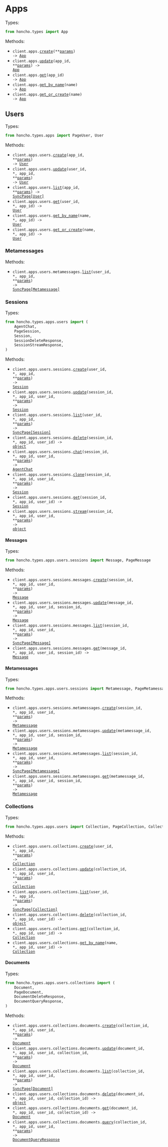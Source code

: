 # Apps

Types:

```python
from honcho.types import App
```

Methods:

- <code title="post /v1/apps">client.apps.<a href="./src/honcho/resources/apps/apps.py">create</a>(\*\*<a href="src/honcho/types/app_create_params.py">params</a>) -> <a href="./src/honcho/types/app.py">App</a></code>
- <code title="put /v1/apps/{app_id}">client.apps.<a href="./src/honcho/resources/apps/apps.py">update</a>(app_id, \*\*<a href="src/honcho/types/app_update_params.py">params</a>) -> <a href="./src/honcho/types/app.py">App</a></code>
- <code title="get /v1/apps/{app_id}">client.apps.<a href="./src/honcho/resources/apps/apps.py">get</a>(app_id) -> <a href="./src/honcho/types/app.py">App</a></code>
- <code title="get /v1/apps/name/{name}">client.apps.<a href="./src/honcho/resources/apps/apps.py">get_by_name</a>(name) -> <a href="./src/honcho/types/app.py">App</a></code>
- <code title="get /v1/apps/get_or_create/{name}">client.apps.<a href="./src/honcho/resources/apps/apps.py">get_or_create</a>(name) -> <a href="./src/honcho/types/app.py">App</a></code>

## Users

Types:

```python
from honcho.types.apps import PageUser, User
```

Methods:

- <code title="post /v1/apps/{app_id}/users">client.apps.users.<a href="./src/honcho/resources/apps/users/users.py">create</a>(app_id, \*\*<a href="src/honcho/types/apps/user_create_params.py">params</a>) -> <a href="./src/honcho/types/apps/user.py">User</a></code>
- <code title="put /v1/apps/{app_id}/users/{user_id}">client.apps.users.<a href="./src/honcho/resources/apps/users/users.py">update</a>(user_id, \*, app_id, \*\*<a href="src/honcho/types/apps/user_update_params.py">params</a>) -> <a href="./src/honcho/types/apps/user.py">User</a></code>
- <code title="post /v1/apps/{app_id}/users/list">client.apps.users.<a href="./src/honcho/resources/apps/users/users.py">list</a>(app_id, \*\*<a href="src/honcho/types/apps/user_list_params.py">params</a>) -> <a href="./src/honcho/types/apps/user.py">SyncPage[User]</a></code>
- <code title="get /v1/apps/{app_id}/users/{user_id}">client.apps.users.<a href="./src/honcho/resources/apps/users/users.py">get</a>(user_id, \*, app_id) -> <a href="./src/honcho/types/apps/user.py">User</a></code>
- <code title="get /v1/apps/{app_id}/users/name/{name}">client.apps.users.<a href="./src/honcho/resources/apps/users/users.py">get_by_name</a>(name, \*, app_id) -> <a href="./src/honcho/types/apps/user.py">User</a></code>
- <code title="get /v1/apps/{app_id}/users/get_or_create/{name}">client.apps.users.<a href="./src/honcho/resources/apps/users/users.py">get_or_create</a>(name, \*, app_id) -> <a href="./src/honcho/types/apps/user.py">User</a></code>

### Metamessages

Methods:

- <code title="post /v1/apps/{app_id}/users/{user_id}/metamessages/list">client.apps.users.metamessages.<a href="./src/honcho/resources/apps/users/metamessages.py">list</a>(user_id, \*, app_id, \*\*<a href="src/honcho/types/apps/users/metamessage_list_params.py">params</a>) -> <a href="./src/honcho/types/apps/users/sessions/metamessage.py">SyncPage[Metamessage]</a></code>

### Sessions

Types:

```python
from honcho.types.apps.users import (
    AgentChat,
    PageSession,
    Session,
    SessionDeleteResponse,
    SessionStreamResponse,
)
```

Methods:

- <code title="post /v1/apps/{app_id}/users/{user_id}/sessions">client.apps.users.sessions.<a href="./src/honcho/resources/apps/users/sessions/sessions.py">create</a>(user_id, \*, app_id, \*\*<a href="src/honcho/types/apps/users/session_create_params.py">params</a>) -> <a href="./src/honcho/types/apps/users/session.py">Session</a></code>
- <code title="put /v1/apps/{app_id}/users/{user_id}/sessions/{session_id}">client.apps.users.sessions.<a href="./src/honcho/resources/apps/users/sessions/sessions.py">update</a>(session_id, \*, app_id, user_id, \*\*<a href="src/honcho/types/apps/users/session_update_params.py">params</a>) -> <a href="./src/honcho/types/apps/users/session.py">Session</a></code>
- <code title="post /v1/apps/{app_id}/users/{user_id}/sessions/list">client.apps.users.sessions.<a href="./src/honcho/resources/apps/users/sessions/sessions.py">list</a>(user_id, \*, app_id, \*\*<a href="src/honcho/types/apps/users/session_list_params.py">params</a>) -> <a href="./src/honcho/types/apps/users/session.py">SyncPage[Session]</a></code>
- <code title="delete /v1/apps/{app_id}/users/{user_id}/sessions/{session_id}">client.apps.users.sessions.<a href="./src/honcho/resources/apps/users/sessions/sessions.py">delete</a>(session_id, \*, app_id, user_id) -> <a href="./src/honcho/types/apps/users/session_delete_response.py">object</a></code>
- <code title="post /v1/apps/{app_id}/users/{user_id}/sessions/{session_id}/chat">client.apps.users.sessions.<a href="./src/honcho/resources/apps/users/sessions/sessions.py">chat</a>(session_id, \*, app_id, user_id, \*\*<a href="src/honcho/types/apps/users/session_chat_params.py">params</a>) -> <a href="./src/honcho/types/apps/users/agent_chat.py">AgentChat</a></code>
- <code title="get /v1/apps/{app_id}/users/{user_id}/sessions/{session_id}/clone">client.apps.users.sessions.<a href="./src/honcho/resources/apps/users/sessions/sessions.py">clone</a>(session_id, \*, app_id, user_id, \*\*<a href="src/honcho/types/apps/users/session_clone_params.py">params</a>) -> <a href="./src/honcho/types/apps/users/session.py">Session</a></code>
- <code title="get /v1/apps/{app_id}/users/{user_id}/sessions/{session_id}">client.apps.users.sessions.<a href="./src/honcho/resources/apps/users/sessions/sessions.py">get</a>(session_id, \*, app_id, user_id) -> <a href="./src/honcho/types/apps/users/session.py">Session</a></code>
- <code title="post /v1/apps/{app_id}/users/{user_id}/sessions/{session_id}/chat/stream">client.apps.users.sessions.<a href="./src/honcho/resources/apps/users/sessions/sessions.py">stream</a>(session_id, \*, app_id, user_id, \*\*<a href="src/honcho/types/apps/users/session_stream_params.py">params</a>) -> <a href="./src/honcho/types/apps/users/session_stream_response.py">object</a></code>

#### Messages

Types:

```python
from honcho.types.apps.users.sessions import Message, PageMessage
```

Methods:

- <code title="post /v1/apps/{app_id}/users/{user_id}/sessions/{session_id}/messages">client.apps.users.sessions.messages.<a href="./src/honcho/resources/apps/users/sessions/messages.py">create</a>(session_id, \*, app_id, user_id, \*\*<a href="src/honcho/types/apps/users/sessions/message_create_params.py">params</a>) -> <a href="./src/honcho/types/apps/users/sessions/message.py">Message</a></code>
- <code title="put /v1/apps/{app_id}/users/{user_id}/sessions/{session_id}/messages/{message_id}">client.apps.users.sessions.messages.<a href="./src/honcho/resources/apps/users/sessions/messages.py">update</a>(message_id, \*, app_id, user_id, session_id, \*\*<a href="src/honcho/types/apps/users/sessions/message_update_params.py">params</a>) -> <a href="./src/honcho/types/apps/users/sessions/message.py">Message</a></code>
- <code title="post /v1/apps/{app_id}/users/{user_id}/sessions/{session_id}/messages/list">client.apps.users.sessions.messages.<a href="./src/honcho/resources/apps/users/sessions/messages.py">list</a>(session_id, \*, app_id, user_id, \*\*<a href="src/honcho/types/apps/users/sessions/message_list_params.py">params</a>) -> <a href="./src/honcho/types/apps/users/sessions/message.py">SyncPage[Message]</a></code>
- <code title="get /v1/apps/{app_id}/users/{user_id}/sessions/{session_id}/messages/{message_id}">client.apps.users.sessions.messages.<a href="./src/honcho/resources/apps/users/sessions/messages.py">get</a>(message_id, \*, app_id, user_id, session_id) -> <a href="./src/honcho/types/apps/users/sessions/message.py">Message</a></code>

#### Metamessages

Types:

```python
from honcho.types.apps.users.sessions import Metamessage, PageMetamessage
```

Methods:

- <code title="post /v1/apps/{app_id}/users/{user_id}/sessions/{session_id}/metamessages">client.apps.users.sessions.metamessages.<a href="./src/honcho/resources/apps/users/sessions/metamessages.py">create</a>(session_id, \*, app_id, user_id, \*\*<a href="src/honcho/types/apps/users/sessions/metamessage_create_params.py">params</a>) -> <a href="./src/honcho/types/apps/users/sessions/metamessage.py">Metamessage</a></code>
- <code title="put /v1/apps/{app_id}/users/{user_id}/sessions/{session_id}/metamessages/{metamessage_id}">client.apps.users.sessions.metamessages.<a href="./src/honcho/resources/apps/users/sessions/metamessages.py">update</a>(metamessage_id, \*, app_id, user_id, session_id, \*\*<a href="src/honcho/types/apps/users/sessions/metamessage_update_params.py">params</a>) -> <a href="./src/honcho/types/apps/users/sessions/metamessage.py">Metamessage</a></code>
- <code title="post /v1/apps/{app_id}/users/{user_id}/sessions/{session_id}/metamessages/list">client.apps.users.sessions.metamessages.<a href="./src/honcho/resources/apps/users/sessions/metamessages.py">list</a>(session_id, \*, app_id, user_id, \*\*<a href="src/honcho/types/apps/users/sessions/metamessage_list_params.py">params</a>) -> <a href="./src/honcho/types/apps/users/sessions/metamessage.py">SyncPage[Metamessage]</a></code>
- <code title="get /v1/apps/{app_id}/users/{user_id}/sessions/{session_id}/metamessages/{metamessage_id}">client.apps.users.sessions.metamessages.<a href="./src/honcho/resources/apps/users/sessions/metamessages.py">get</a>(metamessage_id, \*, app_id, user_id, session_id, \*\*<a href="src/honcho/types/apps/users/sessions/metamessage_get_params.py">params</a>) -> <a href="./src/honcho/types/apps/users/sessions/metamessage.py">Metamessage</a></code>

### Collections

Types:

```python
from honcho.types.apps.users import Collection, PageCollection, CollectionDeleteResponse
```

Methods:

- <code title="post /v1/apps/{app_id}/users/{user_id}/collections">client.apps.users.collections.<a href="./src/honcho/resources/apps/users/collections/collections.py">create</a>(user_id, \*, app_id, \*\*<a href="src/honcho/types/apps/users/collection_create_params.py">params</a>) -> <a href="./src/honcho/types/apps/users/collection.py">Collection</a></code>
- <code title="put /v1/apps/{app_id}/users/{user_id}/collections/{collection_id}">client.apps.users.collections.<a href="./src/honcho/resources/apps/users/collections/collections.py">update</a>(collection_id, \*, app_id, user_id, \*\*<a href="src/honcho/types/apps/users/collection_update_params.py">params</a>) -> <a href="./src/honcho/types/apps/users/collection.py">Collection</a></code>
- <code title="post /v1/apps/{app_id}/users/{user_id}/collections/list">client.apps.users.collections.<a href="./src/honcho/resources/apps/users/collections/collections.py">list</a>(user_id, \*, app_id, \*\*<a href="src/honcho/types/apps/users/collection_list_params.py">params</a>) -> <a href="./src/honcho/types/apps/users/collection.py">SyncPage[Collection]</a></code>
- <code title="delete /v1/apps/{app_id}/users/{user_id}/collections/{collection_id}">client.apps.users.collections.<a href="./src/honcho/resources/apps/users/collections/collections.py">delete</a>(collection_id, \*, app_id, user_id) -> <a href="./src/honcho/types/apps/users/collection_delete_response.py">object</a></code>
- <code title="get /v1/apps/{app_id}/users/{user_id}/collections/{collection_id}">client.apps.users.collections.<a href="./src/honcho/resources/apps/users/collections/collections.py">get</a>(collection_id, \*, app_id, user_id) -> <a href="./src/honcho/types/apps/users/collection.py">Collection</a></code>
- <code title="get /v1/apps/{app_id}/users/{user_id}/collections/name/{name}">client.apps.users.collections.<a href="./src/honcho/resources/apps/users/collections/collections.py">get_by_name</a>(name, \*, app_id, user_id) -> <a href="./src/honcho/types/apps/users/collection.py">Collection</a></code>

#### Documents

Types:

```python
from honcho.types.apps.users.collections import (
    Document,
    PageDocument,
    DocumentDeleteResponse,
    DocumentQueryResponse,
)
```

Methods:

- <code title="post /v1/apps/{app_id}/users/{user_id}/collections/{collection_id}/documents">client.apps.users.collections.documents.<a href="./src/honcho/resources/apps/users/collections/documents.py">create</a>(collection_id, \*, app_id, user_id, \*\*<a href="src/honcho/types/apps/users/collections/document_create_params.py">params</a>) -> <a href="./src/honcho/types/apps/users/collections/document.py">Document</a></code>
- <code title="put /v1/apps/{app_id}/users/{user_id}/collections/{collection_id}/documents/{document_id}">client.apps.users.collections.documents.<a href="./src/honcho/resources/apps/users/collections/documents.py">update</a>(document_id, \*, app_id, user_id, collection_id, \*\*<a href="src/honcho/types/apps/users/collections/document_update_params.py">params</a>) -> <a href="./src/honcho/types/apps/users/collections/document.py">Document</a></code>
- <code title="post /v1/apps/{app_id}/users/{user_id}/collections/{collection_id}/documents/list">client.apps.users.collections.documents.<a href="./src/honcho/resources/apps/users/collections/documents.py">list</a>(collection_id, \*, app_id, user_id, \*\*<a href="src/honcho/types/apps/users/collections/document_list_params.py">params</a>) -> <a href="./src/honcho/types/apps/users/collections/document.py">SyncPage[Document]</a></code>
- <code title="delete /v1/apps/{app_id}/users/{user_id}/collections/{collection_id}/documents/{document_id}">client.apps.users.collections.documents.<a href="./src/honcho/resources/apps/users/collections/documents.py">delete</a>(document_id, \*, app_id, user_id, collection_id) -> <a href="./src/honcho/types/apps/users/collections/document_delete_response.py">object</a></code>
- <code title="get /v1/apps/{app_id}/users/{user_id}/collections/{collection_id}/documents/{document_id}">client.apps.users.collections.documents.<a href="./src/honcho/resources/apps/users/collections/documents.py">get</a>(document_id, \*, app_id, user_id, collection_id) -> <a href="./src/honcho/types/apps/users/collections/document.py">Document</a></code>
- <code title="post /v1/apps/{app_id}/users/{user_id}/collections/{collection_id}/documents/query">client.apps.users.collections.documents.<a href="./src/honcho/resources/apps/users/collections/documents.py">query</a>(collection_id, \*, app_id, user_id, \*\*<a href="src/honcho/types/apps/users/collections/document_query_params.py">params</a>) -> <a href="./src/honcho/types/apps/users/collections/document_query_response.py">DocumentQueryResponse</a></code>
